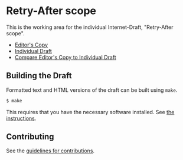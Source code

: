 # Retry-After scope

This is the working area for the individual Internet-Draft, "Retry-After scope".

* [Editor's Copy](https://ioggstream.github.io/draft-polli-retry-after-scope/#go.draft-polli-retry-after-scope.html)
* [Individual Draft](https://tools.ietf.org/html/draft-polli-retry-after-scope)
* [Compare Editor's Copy to Individual Draft](https://ioggstream.github.io/draft-polli-retry-after-scope/#go.draft-polli-retry-after-scope.diff)

## Building the Draft

Formatted text and HTML versions of the draft can be built using `make`.

```sh
$ make
```

This requires that you have the necessary software installed.  See
[the instructions](https://github.com/martinthomson/i-d-template/blob/master/doc/SETUP.md).


## Contributing

See the
[guidelines for contributions](https://github.com/ioggstream/draft-polli-retry-after-scope/blob/master/CONTRIBUTING.md).
